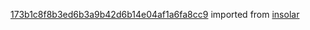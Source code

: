 [173b1c8f8b3ed6b3a9b42d6b14e04af1a6fa8cc9](https://github.com/insolar/insolar/commit/173b1c8f8b3ed6b3a9b42d6b14e04af1a6fa8cc9) imported from [insolar](https://github.com/insolar/insolar)
